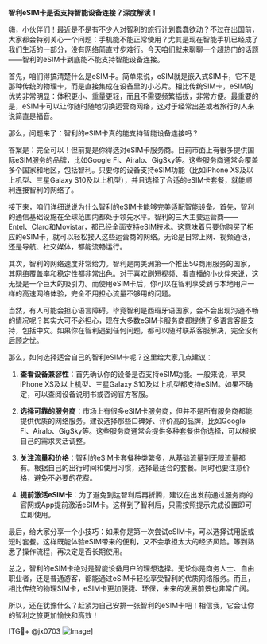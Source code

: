 **智利eSIM卡是否支持智能设备连接？深度解读！**

嗨，小伙伴们！最近是不是有不少人对智利的旅行计划蠢蠢欲动？不过在出国前，大家都会特别关心一个问题：手机能不能正常使用？尤其是现在智能手机已经成了我们生活的一部分，没有网络简直寸步难行。今天咱们就来聊聊一个超热门的话题——智利的eSIM卡到底能不能支持智能设备连接。

首先，咱们得搞清楚什么是eSIM卡。简单来说，eSIM就是嵌入式SIM卡，它不是那种传统的物理卡，而是直接集成在设备里的小芯片。相比传统SIM卡，eSIM的优势非常明显：体积更小、重量更轻，而且不需要频繁插拔，非常方便。最重要的是，eSIM卡可以让你随时随地切换运营商网络，这对于经常出差或者旅行的人来说简直是福音。

那么，问题来了：智利的eSIM卡真的能支持智能设备连接吗？

答案是：完全可以！但前提是你得选对eSIM卡服务商。目前市面上有很多提供国际eSIM服务的品牌，比如Google Fi、Airalo、GigSky等。这些服务商通常会覆盖多个国家和地区，包括智利。只要你的设备支持eSIM功能（比如iPhone XS及以上机型、三星Galaxy S10及以上机型），并且选择了合适的eSIM卡套餐，就能顺利连接智利的网络了。

接下来，咱们详细说说为什么智利的eSIM卡能够完美适配智能设备。首先，智利的通信基础设施在全球范围内都处于领先水平。智利的三大主要运营商——Entel、Claro和Movistar，都已经全面支持eSIM技术。这意味着只要你购买了相应的eSIM卡，就可以轻松接入这些运营商的网络。无论是日常上网、视频通话，还是导航、社交媒体，都能流畅运行。

其次，智利的网络速度非常给力。智利是南美洲第一个推出5G商用服务的国家，其网络覆盖率和稳定性都非常出色。对于喜欢刷短视频、看直播的小伙伴来说，这无疑是一个巨大的吸引力。而使用eSIM卡后，你可以在智利享受到与本地用户一样的高速网络体验，完全不用担心流量不够用的问题。

当然，有人可能会担心语言障碍。毕竟智利是西班牙语国家，会不会出现沟通不畅的情况呢？其实大可不必担心，现在大多数eSIM卡服务商都提供了多语言客服支持，包括中文。如果你在智利遇到任何问题，都可以随时联系客服解决，完全没有后顾之忧。

那么，如何选择适合自己的智利eSIM卡呢？这里给大家几点建议：

1. **查看设备兼容性**：首先确认你的设备是否支持eSIM功能。一般来说，苹果iPhone XS及以上机型、三星Galaxy S10及以上机型都支持eSIM。如果不确定，可以查阅设备说明书或咨询官方客服。

2. **选择可靠的服务商**：市场上有很多eSIM卡服务商，但并不是所有服务商都能提供优质的网络服务。建议选择那些口碑好、评价高的品牌，比如Google Fi、Airalo、GigSky等。这些服务商通常会提供多种套餐供你选择，可以根据自己的需求灵活调整。

3. **关注流量和价格**：智利的eSIM卡套餐种类繁多，从基础流量到无限流量都有。根据自己的出行时间和使用习惯，选择最适合的套餐。同时也要注意价格，避免不必要的花费。

4. **提前激活eSIM卡**：为了避免到达智利后再折腾，建议在出发前通过服务商的官网或App提前激活eSIM卡。这样到了智利后，只需按照提示完成设置即可立即使用。

最后，给大家分享一个小技巧：如果你是第一次尝试eSIM卡，可以选择试用版或短时套餐。这样既能体验eSIM带来的便利，又不会承担太大的经济风险。等到熟悉了操作流程，再决定是否长期使用。

总之，智利的eSIM卡绝对是智能设备用户的理想选择。无论你是商务人士、自由职业者，还是普通游客，都能通过eSIM卡轻松享受智利的优质网络服务。而且，相比传统的物理SIM卡，eSIM卡更加便捷、环保，未来的发展前景也非常广阔。

所以，还在犹豫什么？赶紧为自己安排一张智利的eSIM卡吧！相信我，它会让你的智利之旅更加愉快和高效！

[TG💪+ @jx0703 ![Image](https://github.com/user-attachments/assets/dbca1d08-cadb-493c-b0ec-ad6f7a83f270)]